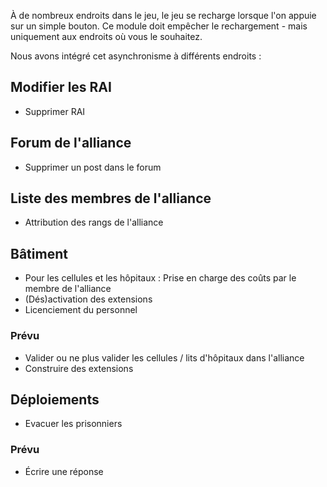 À de nombreux endroits dans le jeu, le jeu se recharge lorsque l'on appuie sur un simple bouton.
Ce module doit empêcher le rechargement - mais uniquement aux endroits où vous le souhaitez.

Nous avons intégré cet asynchronisme à différents endroits :

## Modifier les RAI

* Supprimer RAI

## Forum de l'alliance

* Supprimer un post dans le forum

## Liste des membres de l'alliance

* Attribution des rangs de l'alliance

## Bâtiment

* Pour les cellules et les hôpitaux : Prise en charge des coûts par le membre de l'alliance
* (Dés)activation des extensions
* Licenciement du personnel

### Prévu

* Valider ou ne plus valider les cellules / lits d'hôpitaux dans l'alliance
* Construire des extensions

## Déploiements

* Evacuer les prisonniers

### Prévu

* Écrire une réponse
